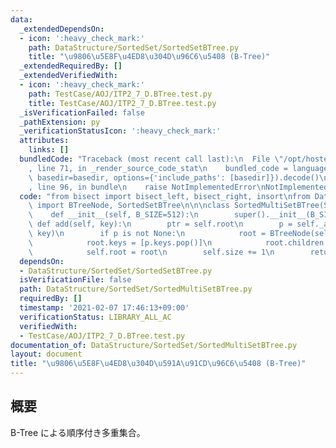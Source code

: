 ```yaml
---
data:
  _extendedDependsOn:
  - icon: ':heavy_check_mark:'
    path: DataStructure/SortedSet/SortedSetBTree.py
    title: "\u9806\u5E8F\u4ED8\u304D\u96C6\u5408 (B-Tree)"
  _extendedRequiredBy: []
  _extendedVerifiedWith:
  - icon: ':heavy_check_mark:'
    path: TestCase/AOJ/ITP2_7_D.BTree.test.py
    title: TestCase/AOJ/ITP2_7_D.BTree.test.py
  _isVerificationFailed: false
  _pathExtension: py
  _verificationStatusIcon: ':heavy_check_mark:'
  attributes:
    links: []
  bundledCode: "Traceback (most recent call last):\n  File \"/opt/hostedtoolcache/Python/3.9.1/x64/lib/python3.9/site-packages/onlinejudge_verify/documentation/build.py\"\
    , line 71, in _render_source_code_stat\n    bundled_code = language.bundle(stat.path,\
    \ basedir=basedir, options={'include_paths': [basedir]}).decode()\n  File \"/opt/hostedtoolcache/Python/3.9.1/x64/lib/python3.9/site-packages/onlinejudge_verify/languages/python.py\"\
    , line 96, in bundle\n    raise NotImplementedError\nNotImplementedError\n"
  code: "from bisect import bisect_left, bisect_right, insort\nfrom DataStructure.SortedSet.SortedSetBTree\
    \ import BTreeNode, SortedSetBTree\n\n\nclass SortedMultiSetBTree(SortedSetBTree):\n\
    \    def __init__(self, B_SIZE=512):\n        super().__init__(B_SIZE)\n\n   \
    \ def add(self, key):\n        ptr = self.root\n        p = self._add_rec(ptr,\
    \ key)\n        if p is not None:\n            root = BTreeNode(self.B_SIZE)\n\
    \            root.keys = [p.keys.pop()]\n            root.children = [p, self.root]\n\
    \            self.root = root\n        self.size += 1\n        return True\n"
  dependsOn:
  - DataStructure/SortedSet/SortedSetBTree.py
  isVerificationFile: false
  path: DataStructure/SortedSet/SortedMultiSetBTree.py
  requiredBy: []
  timestamp: '2021-02-07 17:46:13+09:00'
  verificationStatus: LIBRARY_ALL_AC
  verifiedWith:
  - TestCase/AOJ/ITP2_7_D.BTree.test.py
documentation_of: DataStructure/SortedSet/SortedMultiSetBTree.py
layout: document
title: "\u9806\u5E8F\u4ED8\u304D\u591A\u91CD\u96C6\u5408 (B-Tree)"
---
```

## 概要
B-Tree による順序付き多重集合。
